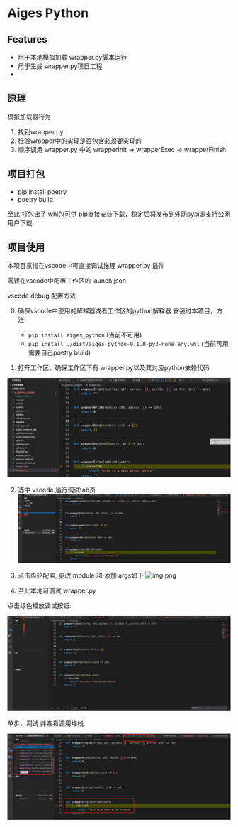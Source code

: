 # Aiges Python


## Features

* 用于本地模拟加载 wrapper.py脚本运行
* 用于生成 wrapper.py项目工程
* 



## 原理

模拟加载器行为
1. 找到wrapper.py
2. 检验wrapper中的实现是否包含必须要实现的
3. 顺序调用 wrapper.py 中的 wrapperInit -> wrapperExec -> wrapperFinish


## 项目打包

* pip install poetry
* poetry build

至此 打包出了 whl包可供 pip直接安装下载，稳定后将发布到外网pypi源支持公网用户下载

## 项目使用

本项目意指在vscode中可直接调试推理 wrapper.py 插件

需要在vscode中配置工作区的 launch.json

vscode debug 配置方法

0. 确保vscode中使用的解释器或者工作区的python解释器 安装过本项目，方法:
    - `pip install aiges_python` (当前不可用)
    -  `pip install ./dist/aiges_python-0.1.0-py3-none-any.whl` (当前可用,需要自己poetry build)

1. 打开工作区，确保工作区下有 wrapper.py以及其对应python依赖代码

![img.png](docs/imgs/1.png)

2. 选中 vscode 运行调试tab页
![img.png](docs/imgs/2.png)

3. 点击齿轮配置, 更改 module 和 添加 args如下
![img.png](idocs/imgs/3.png)

4. 至此本地可调试 wrapper.py

点击绿色播放调试按钮:

![img.png](docs/imgs/4.png)

单步，调试 并查看调用堆栈:

![img.png](docs/imgs/5.png)

